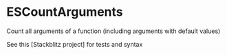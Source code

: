 # ESCountArguments
Count all arguments of a function (including arguments with default values)

See this [Stackblitz project] for tests and syntax
